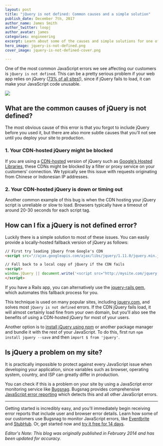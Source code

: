 ```yaml
---
layout: post
title: "jQuery is not defined: Common causes and a simple solution"
publish_date: December 7th, 2017
author_name: James Smith
author_twitter: loopj
author_avatar: james
categories: engineering
excerpt: Learn about some of the causes and simple solutions for one of the most common JavaScript errors, jQuery is not defined.
hero_image: jquery-is-not-defined.png
cover_image: jquery-is-not-defined-cover.png

---
```


One of the most common JavaScript errors we see affecting our customers is `jQuery is not defined`. This can be a pretty serious problem if your web app relies on jQuery ([73% of all sites!](http://w3techs.com/technologies/details/js-jquery/all/all)), since if jQuery fails to load, it can make your JavaScript code unusable.

![](/img/posts/jquery-not-defined.png)


What are the common causes of jQuery is not defined?
---------------------------

The most obvious cause of this error is that you forgot to include jQuery before you used it, but there are also more subtle causes that you’ll not see until you deploy your site to production.

### 1. Your CDN-hosted jQuery might be blocked

If you are using a [CDN-hosted](http://jquery.com/download/#using-jquery-with-a-cdn) version of jQuery such as [Google’s Hosted Libraries](https://developers.google.com/speed/libraries/devguide?csw=1#jquery), these CDNs might be blocked by a filter or proxy service on your customers' connection. We typically see this issue with requests originating from Chinese or Indonesian IP addresses.


### 2. Your CDN-hosted jQuery is down or timing out

Another common example of this bug is when the CDN hosting your jQuery script is unreliable or slow to load. Browsers typically have a timeout of around 20-30 seconds for each script tag.


How can I fix a jQuery is not defined error?
-------------------

Luckily there is a simple solution to most of these issues. You can easily provide a locally-hosted fallback version of jQuery as follows:

```html
// First try loading jQuery from Google's CDN
<script src="//ajax.googleapis.com/ajax/libs/jquery/1.11.0/jquery.min.js"></script>

// Fall back to a local copy of jQuery if the CDN fails
<script>
window.jQuery || document.write('<script src="http://mysite.com/jquery.min.js"><\/script>'))
</script>
```

If you have a Rails app, you can alternatively use the [jquery-rails gem](https://github.com/rails/jquery-rails), which automates this fallback process for you.

This technique is used on many popular sites, including [jquery.com](http://jquery.com), and solves most `jQuery is not defined` errors. If the CDN jQuery fails load, it will almost certainly load fine from your own domain, but you'll also see the benefits of using a CDN-hosted jQuery for most of your users.

Another option is to [install jQuery using npm](https://www.npmjs.com/package/jquery#babel) or another package manager and bundle it with the rest of your JavaScript. To do this, first run `npm install jquery --save` and then `import $ from 'jquery'`.


Is jQuery a problem on my site?
--------------------------------

It is practically impossible to protect against every JavaScript issue when developing your application, since variables such as browser, operating system, country, and ISP can greatly differ in production.

You can check if this is a problem on your site by using a JavaScript error monitoring service like [Bugsnag](https://www.bugsnag.com). Bugsnag provides comprehensive [JavaScript error reporting](https://www.bugsnag.com/platforms/javascript/) which detects this and all other JavaScript errors.

---

Getting started is incredibly easy, and you'll immediately begin receiving error reports that include user and browser error details. Learn how some of our customers use Bugsnag to monitor JavaScript errors, like [Eventbrite](https://www.bugsnag.com/customers/eventbrite/) and [StubHub](https://www.bugsnag.com/customers/stubhub/). Or, get started now and [try it free for 14 days](https://app.bugsnag.com/user/sign_in/).

*Editor's Note: This blog was originally published in February 2014 and has been updated for accuracy.*
